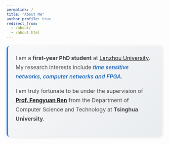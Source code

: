 ```yaml
---
permalink: /
title: "About Me"
author_profile: true
redirect_from: 
  - /about/
  - /about.html
---
```


<style>
.about-content {
  max-width: 700px;
  margin: 0 auto;
  font-size: 1.1rem;
  line-height: 1.7;
  color: #444;
}

.intro-text {
  background: linear-gradient(135deg, #f8f9fa 0%, #e9ecef 100%);
  padding: 25px;
  border-radius: 10px;
  border-left: 4px solid #007bff;
  margin: 20px 0;
  box-shadow: 0 2px 10px rgba(0,0,0,0.1);
}

.research-interests {
  font-style: italic;
  color: #0056b3;
  font-weight: 500;
}
</style>

<div class="about-content">

<div class="intro-text">
I am a <strong>first-year PhD student</strong> at <a href="https://www.lzu.edu.cn/">Lanzhou University</a>. My research interests include <span class="research-interests">time sensitive networks, computer networks and FPGA</span>.

I am truly fortunate to be under the supervision of <a href="https://www.cs.tsinghua.edu.cn/info/1126/3585.htm"><strong>Prof. Fengyuan Ren</strong></a> from the Department of Computer Science and Technology at <strong>Tsinghua University</strong>.
</div>

</div>

